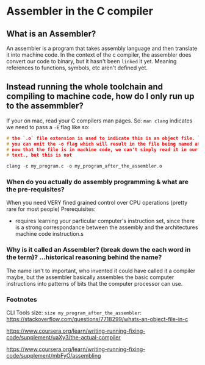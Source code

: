 # Assembler in the C compiler

## What is an Assembler?
An assembler is a program that takes assembly language and then translate it into machine code.
In the context of the c compiler, the assembler does convert our code to binary, but it hasn't been `linked` it yet. Meaning references to functions, symbols, etc aren't defined yet.

## Instead running the whole toolchain and compiling to machine code, how do I only run up to the assemmbler?
<!-- Reminder of stages: preprocessor -> X -> Compiler -> X -> Assembler -> X -> Linker -> Binary Executable -->
If your on mac, read your C compilers man pages. So: `man clang` indicates we need to pass a `-E` flag like so:

```c
# the `.o` file extension is used to indicate this is an object file. `-o` flag was used to name the ouput file but
# you can omit the -o flag which will result in the file being named after the programming ending in `.o` file extension.
# now that the file is in machine code, we can't simply read it in our text editor as we did before. Assembly was still
# text., but this is not

clang -c my_program.c -o my_program_after_the_assembler.o
```


### When do you actually do assembly programming & what are the pre-requisites?
When you need VERY fined grained control over CPU operations (pretty rare for most people)
Prerequisites: 
- requires learning your particular computer's instruction set, since there is a strong  correspondance between the assembly and the architectures machine code instruction.s


### Why is it called an Assembler? (break down the each word in the term)? ...historical reasoning behind the name?
The name isn't to important, who invented it could have called it a compiler maybe, but the assembler basically
assembles the basic computer instructions into patterns of bits that the computer processor can use.



### Footnotes
CLI Tools
size: `size my_program_after_the_assembler`: https://stackoverflow.com/questions/7718299/whats-an-object-file-in-c




https://www.coursera.org/learn/writing-running-fixing-code/supplement/uaXy3/the-actual-compiler


https://www.coursera.org/learn/writing-running-fixing-code/supplement/mbFyO/assembling